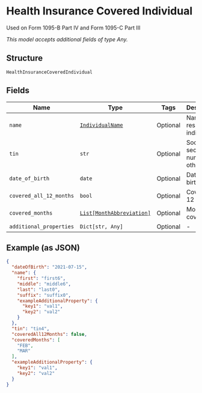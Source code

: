 
# Health Insurance Covered Individual

Used on Form 1095-B Part IV and Form 1095-C Part III

*This model accepts additional fields of type Any.*

## Structure

`HealthInsuranceCoveredIndividual`

## Fields

| Name | Type | Tags | Description |
|  --- | --- | --- | --- |
| `name` | [`IndividualName`](../../doc/models/individual-name.md) | Optional | Name of responsible individual |
| `tin` | `str` | Optional | Social security number or other TIN |
| `date_of_birth` | `date` | Optional | Date of birth |
| `covered_all_12_months` | `bool` | Optional | Covered all 12 months |
| `covered_months` | [`List[MonthAbbreviation]`](../../doc/models/month-abbreviation.md) | Optional | Months covered |
| `additional_properties` | `Dict[str, Any]` | Optional | - |

## Example (as JSON)

```json
{
  "dateOfBirth": "2021-07-15",
  "name": {
    "first": "first6",
    "middle": "middle6",
    "last": "last0",
    "suffix": "suffix0",
    "exampleAdditionalProperty": {
      "key1": "val1",
      "key2": "val2"
    }
  },
  "tin": "tin4",
  "coveredAll12Months": false,
  "coveredMonths": [
    "FEB",
    "MAR"
  ],
  "exampleAdditionalProperty": {
    "key1": "val1",
    "key2": "val2"
  }
}
```

